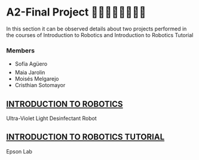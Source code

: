 # A2-Final Project 👩‍💻👩‍🔧👨‍💻👨‍🔧
In this section it can be observed details about two projects performed in the courses of Introduction to Robotics and Introduction to Robotics Tutorial
### Members
- Sofía Agüero
- Maia Jarolin
- Moisés Melgarejo
- Cristhian Sotomayor
## [INTRODUCTION TO ROBOTICS](Introduction%20to%20Robotics/)
Ultra-Violet Light Desinfectant Robot

## [INTRODUCTION TO ROBOTICS TUTORIAL](Introduction%20to%20Robotics%20Tutorial/)
Epson Lab

